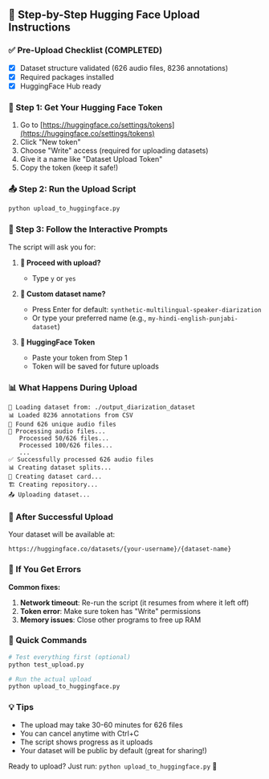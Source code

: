 ## 🚀 Step-by-Step Hugging Face Upload Instructions

### ✅ Pre-Upload Checklist (COMPLETED)
- [x] Dataset structure validated (626 audio files, 8236 annotations)
- [x] Required packages installed
- [x] HuggingFace Hub ready

### 🔐 Step 1: Get Your Hugging Face Token

1. Go to [https://huggingface.co/settings/tokens](https://huggingface.co/settings/tokens)
2. Click "New token"
3. Choose "Write" access (required for uploading datasets)
4. Give it a name like "Dataset Upload Token"
5. Copy the token (keep it safe!)

### 📤 Step 2: Run the Upload Script

```bash
python upload_to_huggingface.py
```

### 🎯 Step 3: Follow the Interactive Prompts

The script will ask you for:

1. **🤔 Proceed with upload?** 
   - Type `y` or `yes`

2. **📝 Custom dataset name?**
   - Press Enter for default: `synthetic-multilingual-speaker-diarization`
   - Or type your preferred name (e.g., `my-hindi-english-punjabi-dataset`)

3. **🔐 HuggingFace Token**
   - Paste your token from Step 1
   - Token will be saved for future uploads

### 📊 What Happens During Upload

```
🔄 Loading dataset from: ./output_diarization_dataset
📊 Loaded 8236 annotations from CSV
🎵 Found 626 unique audio files
🔄 Processing audio files...
   Processed 50/626 files...
   Processed 100/626 files...
   ...
✅ Successfully processed 626 audio files
📊 Creating dataset splits...
📝 Creating dataset card...
🏗️ Creating repository...
📤 Uploading dataset...
```

### 🎉 After Successful Upload

Your dataset will be available at:
```
https://huggingface.co/datasets/{your-username}/{dataset-name}
```

### 🔧 If You Get Errors

**Common fixes:**

1. **Network timeout**: Re-run the script (it resumes from where it left off)
2. **Token error**: Make sure token has "Write" permissions
3. **Memory issues**: Close other programs to free up RAM

### 📱 Quick Commands

```bash
# Test everything first (optional)
python test_upload.py

# Run the actual upload
python upload_to_huggingface.py
```

### 💡 Tips

- The upload may take 30-60 minutes for 626 files
- You can cancel anytime with Ctrl+C
- The script shows progress as it uploads
- Your dataset will be public by default (great for sharing!)

Ready to upload? Just run: `python upload_to_huggingface.py` 🚀